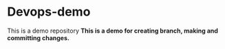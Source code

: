 # Devops-demo
This is a demo repository
**This is a demo for creating branch, making and committing changes.**
